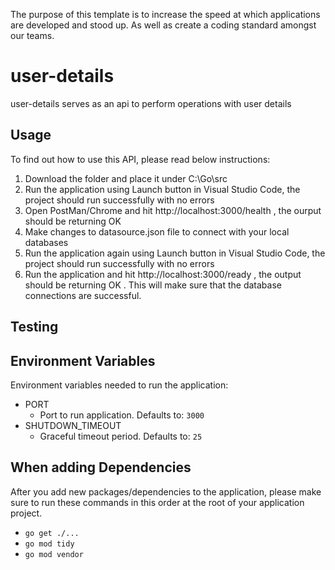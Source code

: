 The purpose of this template is to increase the speed at which applications are developed and stood up. As well as create a coding standard amongst our teams.

# user-details

user-details serves as an api to perform operations with user details

## Usage
To find out how to use this API, please read below instructions:
1) Download the folder and place it under C:\Go\src
2) Run the application using Launch button in Visual Studio Code, the project should run successfully with no errors
3) Open PostMan/Chrome and hit http://localhost:3000/health , the ourput should be returning OK
4) Make changes to datasource.json file to connect with your local databases
5) Run the application again using Launch button in Visual Studio Code, the project should run successfully with no errors
6) Run the application and hit http://localhost:3000/ready , the output should be returning OK . This will make sure that the database connections are successful.

## Testing



## Environment Variables
Environment variables needed to run the application:

- PORT
  - Port to run application. Defaults to: `3000`
- SHUTDOWN_TIMEOUT
  - Graceful timeout period. Defaults to: `25`

## When adding Dependencies
After you add new packages/dependencies to the application, please make sure to run 
these commands in this order at the root of your application project.

- `go get ./...`
- `go mod tidy`
- `go mod vendor`
